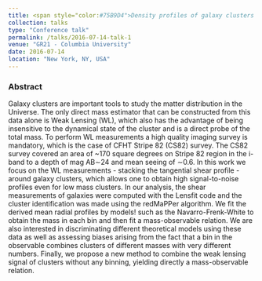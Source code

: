 ```yaml
---
title: <span style="color:#75B9D4">Density profiles of galaxy clusters in the CFHT Stripe 82 survey from weak gravitational lensing</span>
collection: talks
type: "Conference talk"
permalink: /talks/2016-07-14-talk-1
venue: "GR21 - Columbia University"
date: 2016-07-14
location: "New York, NY, USA"
---
```


[<span style="color:blue"> </span>](/talks/2016-07-14-talk-1)

### Abstract

Galaxy clusters are important tools to study the matter distribution in the Universe. The only direct mass estimator that can be constructed from this data alone is Weak Lensing (WL), which also has the advantage of being insensitive to the dynamical state of the cluster and is a direct probe of the total mass. To perform WL measurements a high quality imaging survey is mandatory, which is the case of CFHT Stripe 82 (CS82) survey. The CS82 survey covered an area of ~170 square degrees on Stripe 82 region in the i-band to a depth of mag AB∼24 and mean seeing of ∼0.6. In this work we focus on the WL measurements - stacking the tangential shear profile - around galaxy clusters, which allows one to obtain high signal-to-noise profiles even for low mass clusters. In our analysis, the shear measurements of galaxies were computed with the Lensfit code and the cluster identification was made using the redMaPPer algorithm. We fit the derived mean radial profiles by models! such as the Navarro-Frenk-White to obtain the mass in each bin and then fit a mass-observable relation. We are also interested in discriminating different theoretical models using these data as well as assessing biases arising from the fact that a bin in the observable combines clusters of different masses with very different numbers. Finally, we propose a new method to combine the weak lensing signal of clusters without any binning, yielding directly a mass-observable relation.
